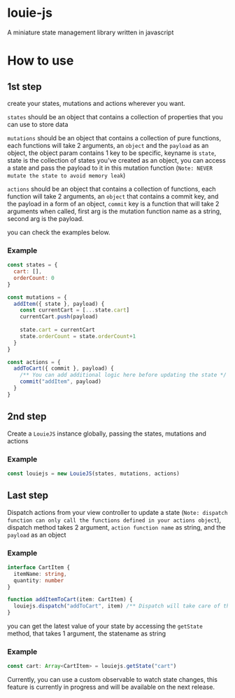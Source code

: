 # louie-js
A miniature state management library written in javascript

# How to use
## 1st step
create your states, mutations and actions wherever you want.

`states` should be an object that contains a collection of properties that you can use to store data

`mutations` should be an object that contains a collection of pure functions, each functions will take 2 arguments, an `object` and the `payload` as an object, the object param
contains 1 key to be specific, keyname is `state`, state is the collection of states you've created as an object, you can access a state and pass the payload to it
in this mutation function (`Note: NEVER mutate the state to avoid memory leak`)

`actions` should be an object that contains a collection of functions, each function will take 2 arguments, an `object` that contains a commit key, and the payload
in a form of an object, `commit` key is a function that will take 2 arguments when called, first arg is the mutation function name as a string, second arg is the
payload.

you can check the examples below.

### Example

```javascript
const states = {
  cart: [],
  orderCount: 0
}

const mutations = {
  addItem({ state }, payload) {
    const currentCart = [...state.cart]
    currentCart.push(payload)
    
    state.cart = currentCart
    state.orderCount = state.orderCount+1
  }
}

const actions = {
  addToCart({ commit }, payload) {
    /** You can add additional logic here before updating the state */
    commit("addItem", payload)
  }
}
```

## 2nd step
Create a `LouieJS` instance globally, passing the states, mutations and actions

### Example

```javascript
const louiejs = new LouieJS(states, mutations, actions)
```

## Last step
Dispatch actions from your view controller to update a state (`Note: dispatch function can only call the functions defined in your actions object`), dispatch method
takes 2 argument, `action function name` as string, and the `payload` as an object

### Example

```typescript
interface CartItem {
  itemName: string,
  quantity: number
}

function addItemToCart(item: CartItem) {
  louiejs.dispatch("addToCart", item) /** Dispatch will take care of the rest */
}
```

you can get the latest value of your state by accessing the `getState` method, that takes 1 argument, the statename as string

### Example

```typescript
const cart: Array<CartItem> = louiejs.getState("cart")
```

Currently, you can use a custom observable to watch state changes, this feature is currently in progress and will be available on the next release.
